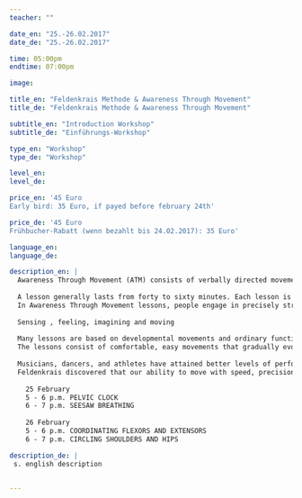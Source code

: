 ```yaml
---
teacher: ""

date_en: "25.-26.02.2017"
date_de: "25.-26.02.2017"

time: 05:00pm
endtime: 07:00pm 

image: 

title_en: "Feldenkrais Methode & Awareness Through Movement"
title_de: "Feldenkrais Methode & Awareness Through Movement"

subtitle_en: "Introduction Workshop"
subtitle_de: "Einführungs-Workshop"

type_en: "Workshop"
type_de: "Workshop"

level_en:
level_de:

price_en: '45 Euro  
Early bird: 35 Euro, if payed before february 24th'

price_de: '45 Euro  
Frühbucher-Rabatt (wenn bezahlt bis 24.02.2017): 35 Euro'

language_en:
language_de:

description_en: |
  Awareness Through Movement (ATM) consists of verbally directed movement sequences presented primarily to groups.
  
  A lesson generally lasts from forty to sixty minutes. Each lesson is usually organized around a particular function.
  In Awareness Through Movement lessons, people engage in precisely structured movement explorations that involve:
  
  Sensing , feeling, imagining and moving
  
  Many lessons are based on developmental movements and ordinary functional activities. Some are based on more abstract explorations of joint, muscle, and postural relationships.
  The lessons consist of comfortable, easy movements that gradually evolve into movements of greater range and complexity.
  
  Musicians, dancers, and athletes have attained better levels of performance with the help of the Awareness Through Movement method. Although Feldenkrais developed this system working with basic movements such as standing, crawling, walking, running, and breathing, his approach can also be applied to improving the fine movements required to play a string instrument.
  Feldenkrais discovered that our ability to move with speed, precision, and power depends on our sensitivity, or our ability to feel what we are doing. Recent findings by neurophysiologists about how the nervous system organized movement, by changing the bias on the sensing elements in the muscle, confirm Feldenkrais practical work. Thus, by paying attention to the details of small, light, slow movements, instrument players can improve both their sensitivity and their performance.
  
    25 February  
    5 - 6 p.m. PELVIC CLOCK  
    6 - 7 p.m. SEESAW BREATHING
    
    26 February  
    5 - 6 p.m. COORDINATING FLEXORS AND EXTENSORS  
    6 - 7 p.m. CIRCLING SHOULDERS AND HIPS

description_de: |
 s. english description


---
```

